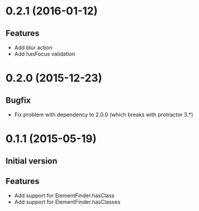 <a name="0.2.1"></a>
# 0.2.1 (2016-01-12)

## Features
- Add blur action
- Add hasFocus validation

<a name="0.2.0"></a>
# 0.2.0 (2015-12-23)

## Bugfix
- Fix problem with dependency to 2.0.0 (which breaks with protractor 3.*)

<a name="0.1.1"></a>
# 0.1.1 (2015-05-19)

## Initial version

## Features
- Add support for ElementFinder.hasClass
- Add support for ElementFinder.hasClasses